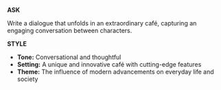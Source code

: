 <!-- __ASK__
Write a dialogue

__STYLE__
- Tone:
- Setting:
- Theme:  -->

__ASK__

Write a dialogue that unfolds in an extraordinary café, capturing an engaging conversation between characters.

__STYLE__

- **Tone:** Conversational and thoughtful
- **Setting:** A unique and innovative café with cutting-edge features
- **Theme:** The influence of modern advancements on everyday life and society